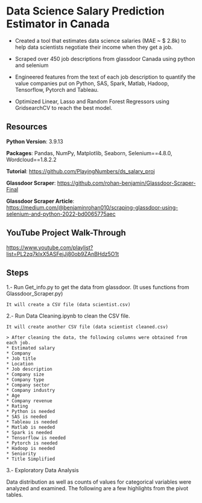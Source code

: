 # Data Science Salary Prediction Estimator in Canada

- Created a tool that estimates data science salaries (MAE ~ $ 2.8k) to help data scientists negotiate their income when they get a job.

- Scraped over 450 job descriptions from glassdoor Canada using python and selenium

- Engineered features from the text of each job description to quantify the value companies put on Python, SAS, Spark, Matlab, Hadoop, Tensorflow, Pytorch and Tableau.
 
- Optimized Linear, Lasso and Random Forest Regressors using GridsearchCV to reach the best model.



## Resources
**Python Version**: 3.9.13

**Packages**: Pandas, NumPy, Matplotlib, Seaborn, Selenium==4.8.0, Wordcloud==1.8.2.2

**Tutorial**: https://github.com/PlayingNumbers/ds_salary_proj

**Glassdoor Scraper**: https://github.com/rohan-benjamin/Glassdoor-Scraper-Final

**Glassdoor Scraper Article**: https://medium.com/@benjaminrohan010/scraping-glassdoor-using-selenium-and-python-2022-bd0065775aec

## YouTube Project Walk-Through

https://www.youtube.com/playlist?list=PL2zq7klxX5ASFejJj80ob9ZAnBHdz5O1t

## Steps

1.- Run Get_info.py to get the data from glassdoor. (It uses functions from Glassdoor_Scraper.py)

    It will create a CSV file (data scientist.csv)

2.- Run Data Cleaning.ipynb to clean the CSV file. 

    It will create another CSV file (data scientist cleaned.csv)
    
    > After cleaning the data, the following columns were obtained from each job.
    * Estimated salary
    * Company
    * Job title
    * Location
    * Job description
    * Company size
    * Company type
    * Company sector
    * Company industry
    * Age
    * Company revenue
    * Rating
    * Python is needed
    * SAS is needed
    * Tableau is needed
    * Matlab is needed
    * Spark is needed
    * Tensorflow is needed
    * Pytorch is needed
    * Hadoop is needed
    * Seniority
    * Title Simplified
   
3.- Exploratory Data Analysis

 Data distribution as well as counts of values for categorical variables were analyzed and examined. The following are a few highlights from the pivot tables.
